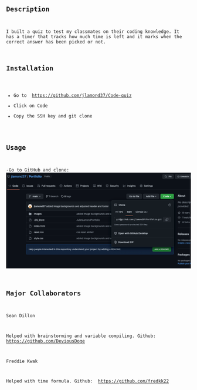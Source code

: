 # <Code Quiz>

## Description

I built a quiz to test my classmates on their coding knowledge. It has a timer that tracks how much time is left and it marks when the correct answer has been picked or not. 


## Installation

- Go to <a> https://github.com/jlamond37/Code-quiz </a>
- Click on Code
- Copy the SSH key and git clone

## Usage

-Go to GitHub and clone:
![alt text](images/github.png)

## Major Collaborators

Sean Dillon

Helped with brainstorming and variable compiling.
Github: <a> https://github.com/DeviousDoge </a>

Freddie Kwak

Helped with time formula.
Github: <a> https://github.com/fredkk22 </a>